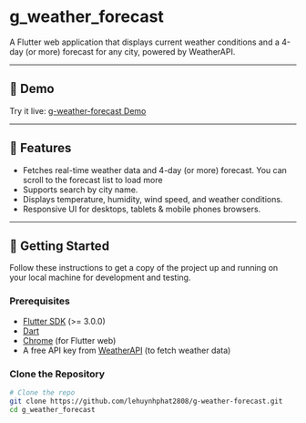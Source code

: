 # g_weather_forecast

A Flutter web application that displays current weather conditions and a 4-day (or more) forecast
for any city, powered by WeatherAPI.

---

## 🔗 Demo

Try it live: [g-weather-forecast Demo](https://g-weather-forecast-2808.web.app/)

---

## 🚀 Features

- Fetches real-time weather data and 4-day (or more) forecast. You can scroll to the forecast list
  to load more
- Supports search by city name.
- Displays temperature, humidity, wind speed, and weather conditions.
- Responsive UI for desktops, tablets & mobile phones browsers.

---

## 🏁 Getting Started

Follow these instructions to get a copy of the project up and running on your local machine for
development and testing.

### Prerequisites

- [Flutter SDK](https://docs.flutter.dev/get-started/install) (>= 3.0.0)
- [Dart](https://dart.dev/get-dart)
- [Chrome](https://www.google.com/chrome/) (for Flutter web)
- A free API key from [WeatherAPI](https://www.weatherapi.com/) (to fetch weather data)

### Clone the Repository

```bash
# Clone the repo
git clone https://github.com/lehuynhphat2808/g-weather-forecast.git
cd g_weather_forecast
